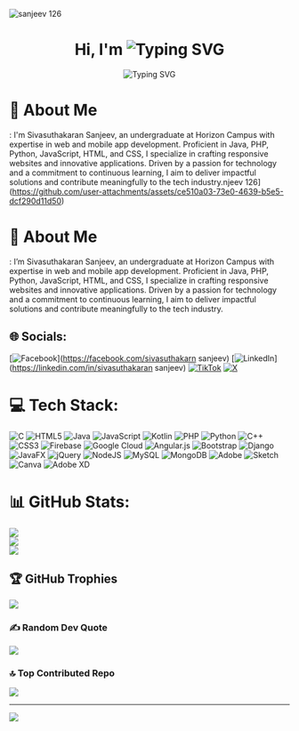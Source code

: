 ![sanjeev 126](https://github.com/user-attachments/assets/ce510a03-73e0-4639-b5e5-dcf290d11d50)

<div align="center">
  
# Hi, I'm <img src="https://readme-typing-svg.herokuapp.com?font=Fira+Code&weight=600&size=40&pause=1000&color=3F7EF7&center=true&vCenter=true&width=600&height=60&lines=Sivasuthakaran+Sanjeev" alt="Typing SVG" />

<img src="https://readme-typing-svg.herokuapp.com?font=Fira+Code&weight=500&size=25&pause=1000&color=36BCF7&center=true&vCenter=true&width=600&height=50&lines=Full+Stack+MERN+Developer;Passionate+Web+Developer;Tech+Enthusiast" alt="Typing SVG" />

</div>

# 💫 About Me 
:
I'm Sivasuthakaran Sanjeev, an undergraduate at Horizon Campus with expertise in web and mobile app development. Proficient in Java, PHP, Python, JavaScript, HTML, and CSS, I specialize in crafting responsive websites and innovative applications. Driven by a passion for technology and a commitment to continuous learning, I aim to deliver impactful solutions and contribute meaningfully to the tech industry.njeev 126](https://github.com/user-attachments/assets/ce510a03-73e0-4639-b5e5-dcf290d11d50)
# 💫 About Me 
:
I’m Sivasuthakaran Sanjeev, an undergraduate at Horizon Campus with expertise in web and mobile app development. Proficient in Java, PHP, Python, JavaScript, HTML, and CSS, I specialize in crafting responsive websites and innovative applications. Driven by a passion for technology and a commitment to continuous learning, I aim to deliver impactful solutions and contribute meaningfully to the tech industry.


## 🌐 Socials:
[![Facebook](https://img.shields.io/badge/Facebook-%231877F2.svg?logo=Facebook&logoColor=white)](https://facebook.com/sivasuthakarn sanjeev) [![LinkedIn](https://img.shields.io/badge/LinkedIn-%230077B5.svg?logo=linkedin&logoColor=white)](https://linkedin.com/in/sivasuthakaran sanjeev) [![TikTok](https://img.shields.io/badge/TikTok-%23000000.svg?logo=TikTok&logoColor=white)](https://tiktok.com/@sanjeevsanjay) [![X](https://img.shields.io/badge/X-black.svg?logo=X&logoColor=white)](https://x.com/Sivasuthak86388) 

# 💻 Tech Stack:
![C](https://img.shields.io/badge/c-%2300599C.svg?style=for-the-badge&logo=c&logoColor=white) ![HTML5](https://img.shields.io/badge/html5-%23E34F26.svg?style=for-the-badge&logo=html5&logoColor=white) ![Java](https://img.shields.io/badge/java-%23ED8B00.svg?style=for-the-badge&logo=openjdk&logoColor=white) ![JavaScript](https://img.shields.io/badge/javascript-%23323330.svg?style=for-the-badge&logo=javascript&logoColor=%23F7DF1E) ![Kotlin](https://img.shields.io/badge/kotlin-%237F52FF.svg?style=for-the-badge&logo=kotlin&logoColor=white) ![PHP](https://img.shields.io/badge/php-%23777BB4.svg?style=for-the-badge&logo=php&logoColor=white) ![Python](https://img.shields.io/badge/python-3670A0?style=for-the-badge&logo=python&logoColor=ffdd54) ![C++](https://img.shields.io/badge/c++-%2300599C.svg?style=for-the-badge&logo=c%2B%2B&logoColor=white) ![CSS3](https://img.shields.io/badge/css3-%231572B6.svg?style=for-the-badge&logo=css3&logoColor=white) ![Firebase](https://img.shields.io/badge/firebase-%23039BE5.svg?style=for-the-badge&logo=firebase) ![Google Cloud](https://img.shields.io/badge/GoogleCloud-%234285F4.svg?style=for-the-badge&logo=google-cloud&logoColor=white) ![Angular.js](https://img.shields.io/badge/angular.js-%23E23237.svg?style=for-the-badge&logo=angularjs&logoColor=white) ![Bootstrap](https://img.shields.io/badge/bootstrap-%238511FA.svg?style=for-the-badge&logo=bootstrap&logoColor=white) ![Django](https://img.shields.io/badge/django-%23092E20.svg?style=for-the-badge&logo=django&logoColor=white) ![JavaFX](https://img.shields.io/badge/javafx-%23FF0000.svg?style=for-the-badge&logo=javafx&logoColor=white) ![jQuery](https://img.shields.io/badge/jquery-%230769AD.svg?style=for-the-badge&logo=jquery&logoColor=white) ![NodeJS](https://img.shields.io/badge/node.js-6DA55F?style=for-the-badge&logo=node.js&logoColor=white) ![MySQL](https://img.shields.io/badge/mysql-4479A1.svg?style=for-the-badge&logo=mysql&logoColor=white) ![MongoDB](https://img.shields.io/badge/MongoDB-%234ea94b.svg?style=for-the-badge&logo=mongodb&logoColor=white) ![Adobe](https://img.shields.io/badge/adobe-%23FF0000.svg?style=for-the-badge&logo=adobe&logoColor=white) ![Sketch](https://img.shields.io/badge/Sketch-FFB387?style=for-the-badge&logo=sketch&logoColor=black) ![Canva](https://img.shields.io/badge/Canva-%2300C4CC.svg?style=for-the-badge&logo=Canva&logoColor=white) ![Adobe XD](https://img.shields.io/badge/Adobe%20XD-470137?style=for-the-badge&logo=Adobe%20XD&logoColor=#FF61F6)
# 📊 GitHub Stats:
![](https://github-readme-stats.vercel.app/api?username=sanjeev200009&theme=dark&hide_border=false&include_all_commits=false&count_private=false)<br/>
![](https://github-readme-streak-stats.herokuapp.com/?user=sanjeev200009&theme=dark&hide_border=false)<br/>
![](https://github-readme-stats.vercel.app/api/top-langs/?username=sanjeev200009&theme=dark&hide_border=false&include_all_commits=false&count_private=false&layout=compact)

## 🏆 GitHub Trophies
![](https://github-profile-trophy.vercel.app/?username=sanjeev200009&theme=radical&no-frame=false&no-bg=false&margin-w=4)

### ✍️ Random Dev Quote
![](https://quotes-github-readme.vercel.app/api?type=horizontal&theme=radical)

### 🔝 Top Contributed Repo
![](https://github-contributor-stats.vercel.app/api?username=sanjeev200009&limit=5&theme=dark&combine_all_yearly_contributions=true)

---
[![](https://visitcount.itsvg.in/api?id=sanjeev200009&icon=0&color=0)](https://visitcount.itsvg.in)

<!-- Proudly created with GPRM ( https://gprm.itsvg.in ) -->
